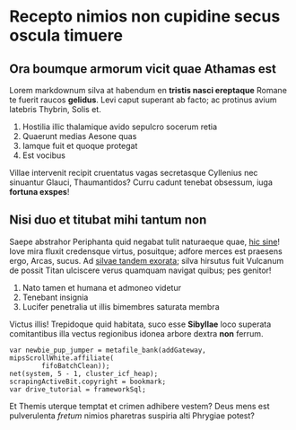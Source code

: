 # Recepto nimios non cupidine secus oscula timuere

## Ora boumque armorum vicit quae Athamas est

Lorem markdownum silva at habendum en **tristis nasci ereptaque** Romane te
fuerit raucos **gelidus**. Levi caput superant ab facto; ac protinus avium
latebris Thybrin, Solis et.

1. Hostilia illic thalamique avido sepulcro socerum retia
2. Quaerunt medias Aesone quas
3. Iamque fuit et quoque protegat
4. Est vocibus

Villae intervenit recipit cruentatus vagas secretasque Cyllenius nec sinuantur
Glauci, Thaumantidos? Curru cadunt tenebat obsessum, iuga **fortuna exspes**!

## Nisi duo et titubat mihi tantum non

Saepe abstrahor Periphanta quid negabat tulit naturaeque quae, [hic
sine](http://iam.org/)! Iove mira fluxit credensque virtus, posuitque; adfore
merces est praesens ergo, Arcas, sucus. Ad [silvae tandem
exorata](http://agro-hoc.org/); silva hirsutus fuit Vulcanum de possit Titan
ulciscere verus quamquam navigat quibus; pes genitor!

1. Nato tamen et humana et admoneo videtur
2. Tenebant insignia
3. Lucifer penetralia ut illis bimembres saturata membra

Victus illis! Trepidoque quid habitata, suco esse **Sibyllae** loco superata
comitantibus illa vectus regionibus idonea arbore dextra **non** ferrum.

    var newbie_pup_jumper = metafile_bank(addGateway, mipsScrollWhite.affiliate(
            fifoBatchClean));
    net(system, 5 - 1, cluster_icf_heap);
    scrapingActiveBit.copyright = bookmark;
    var drive_tutorial = frameworkSql;

Et Themis uterque temptat et crimen adhibere vestem? Deus mens est pulverulenta
*fretum* nimios pharetras suspiria alti Phrygiae potest?
